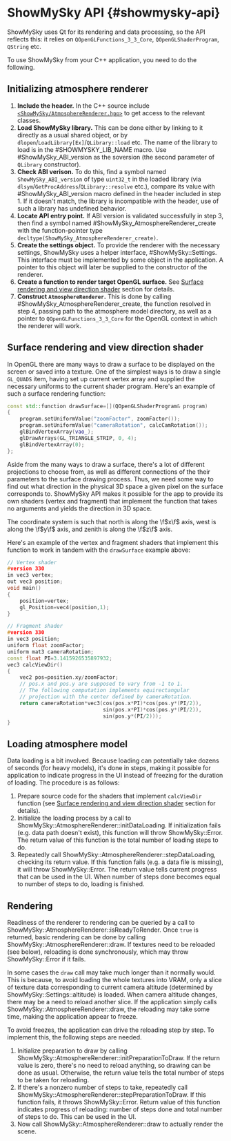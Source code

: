 # ShowMySky API {#showmysky-api}

ShowMySky uses Qt for its rendering and data processing, so the API reflects this: it relies on `QOpenGLFunctions_3_3_Core`, `QOpenGLShaderProgram`, `QString` etc.

To use ShowMySky from your C++ application, you need to do the following.

## Initializing atmosphere renderer

1. **Include the header.** In the C++ source include [<code>\<ShowMySky/AtmosphereRenderer.hpp\></code>](api_2AtmosphereRenderer_8hpp.html) to get access to the relevant classes.
2. **Load ShowMySky library.** This can be done either by linking to it directly as a usual shared object, or by `dlopen`/`LoadLibrary[Ex]`/`QLibrary::load` etc. The name of the library to load is in the #SHOWMYSKY_LIB_NAME macro. Use #ShowMySky_ABI_version as the soversion (the second parameter of `QLibrary` constructor).
3. **Check ABI verison.** To do this, find a symbol named `ShowMySky_ABI_version` of type `uint32_t` in the loaded library (via `dlsym`/`GetProcAddress`/`QLibrary::resolve` etc.), compare its value with #ShowMySky_ABI_version macro defined in the header included in step 1. If it doesn't match, the library is incompatible with the header, use of such a library has undefined behavior.
4. **Locate API entry point.** If ABI version is validated successfully in step 3, then find a symbol named #ShowMySky_AtmosphereRenderer_create with the function-pointer type `decltype(ShowMySky_AtmosphereRenderer_create)`.
5. **Create the settings object.** To provide the renderer with the necessary settings, ShowMySky uses a helper interface, #ShowMySky::Settings. This interface must be implemented by some object in the application. A pointer to this object will later be supplied to the constructor of the renderer.
6. **Create a function to render target OpenGL surface.** See [Surface rendering and view direction shader](#surface-and-view-dir) section for details.
7. **Construct `AtmosphereRenderer`.** This is done by calling #ShowMySky_AtmosphereRenderer_create, the function resolved in step 4, passing path to the atmosphere model directory, as well as a pointer to `QOpenGLFunctions_3_3_Core` for the OpenGL context in which the renderer will work.

## <a name="surface-and-view-dir"> Surface rendering and view direction shader </a>

In OpenGL there are many ways to draw a surface to be displayed on the screen or saved into a texture. One of the simplest ways is to draw a single `GL_QUADS` item, having set up current vertex array and supplied the necessary uniforms to the current shader program. Here's an example of such a surface rendering function:

```cpp
const std::function drawSurface=[](QOpenGLShaderProgram& program)
{
    program.setUniformValue("zoomFactor", zoomFactor());
    program.setUniformValue("cameraRotation", calcCamRotation());
    glBindVertexArray(vao_);
    glDrawArrays(GL_TRIANGLE_STRIP, 0, 4);
    glBindVertexArray(0);
};
```

Aside from the many ways to draw a surface, there's a lot of different projections to choose from, as well as different connections of the their parameters to the surface drawing process. Thus, we need some way to find out what direction in the physical 3D space a given pixel on the surface corresponds to. ShowMySky API makes it possible for the app to provide its own shaders (vertex and fragment) that implement the function that takes no arguments and yields the direction in 3D space.

The coordinate system is such that north is along the \f$x\f$ axis, west is along the \f$y\f$ axis, and zenith is along the \f$z\f$ axis.

Here's an example of the vertex and fragment shaders that implement this function to work in tandem with the `drawSurface` example above:

```cpp
// Vertex shader
#version 330
in vec3 vertex;
out vec3 position;
void main()
{
    position=vertex;
    gl_Position=vec4(position,1);
}
```

```cpp
// Fragment shader
#version 330
in vec3 position;
uniform float zoomFactor;
uniform mat3 cameraRotation;
const float PI=3.1415926535897932;
vec3 calcViewDir()
{
    vec2 pos=position.xy/zoomFactor;
    // pos.x and pos.y are supposed to vary from -1 to 1.
    // The following computation implements equirectangular
    // projection with the center defined by cameraRotation.
    return cameraRotation*vec3(cos(pos.x*PI)*cos(pos.y*(PI/2)),
                               sin(pos.x*PI)*cos(pos.y*(PI/2)),
                               sin(pos.y*(PI/2)));
}
```

## Loading atmosphere model

Data loading is a bit involved. Because loading can potentially take dozens of seconds (for heavy models), it's done in steps, making it possible for application to indicate progress in the UI instead of freezing for the duration of loading. The procedure is as follows:

1. Prepare source code for the shaders that implement `calcViewDir` function (see [Surface rendering and view direction shader](#surface-and-view-dir) section for details).
2. Initialize the loading process by a call to ShowMySky::AtmosphereRenderer::initDataLoading. If initialization fails (e.g. data path doesn't exist), this function will throw ShowMySky::Error. The return value of this function is the total number of loading steps to do.
3. Repeatedly call ShowMySky::AtmosphereRenderer::stepDataLoading, checking its return value. If this function fails (e.g. a data file is missing), it will throw ShowMySky::Error. The return value tells current progress that can be used in the UI. When number of steps done becomes equal to number of steps to do, loading is finished.

## Rendering

Readiness of the renderer to rendering can be queried by a call to ShowMySky::AtmosphereRenderer::isReadyToRender. Once `true` is returned, basic rendering can be done by calling ShowMySky::AtmosphereRenderer::draw. If textures need to be reloaded (see below), reloading is done synchronously, which may throw ShowMySky::Error if it fails.

In some cases the `draw` call may take much longer than it normally would. This is because, to avoid loading the whole textures into VRAM, only a slice of texture data corresponding to current camera altitude (determined by ShowMySky::Settings::altitude) is loaded. When camera altitude changes, there may be a need to reload another slice. If the application simply calls ShowMySky::AtmosphereRenderer::draw, the reloading may take some time, making the application appear to freeze.

To avoid freezes, the application can drive the reloading step by step. To implement this, the following steps are needed.

1. Initialize preparation to draw by calling ShowMySky::AtmosphereRenderer::initPreparationToDraw. If the return value is zero, there's no need to reload anything, so drawing can be done as usual. Otherwise, the return value tells the total number of steps to be taken for reloading.
2. If there's a nonzero number of steps to take, repeatedly call ShowMySky::AtmosphereRenderer::stepPreparationToDraw. If this function fails, it throws ShowMySky::Error. Return value of this function indicates progress of reloading: number of steps done and total number of steps to do. This can be used in the UI.
3. Now call ShowMySky::AtmosphereRenderer::draw to actually render the scene.
